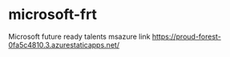 # microsoft-frt
Microsoft future ready talents
msazure link https://proud-forest-0fa5c4810.3.azurestaticapps.net/
